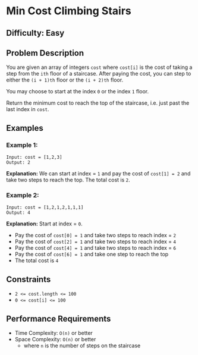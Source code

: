# Min Cost Climbing Stairs

## Difficulty: Easy

## Problem Description
You are given an array of integers `cost` where `cost[i]` is the cost of taking a step from the `ith` floor of a staircase. After paying the cost, you can step to either the `(i + 1)th` floor or the `(i + 2)th` floor.

You may choose to start at the index `0` or the index `1` floor.

Return the minimum cost to reach the top of the staircase, i.e. just past the last index in `cost`.

## Examples

### Example 1:
```
Input: cost = [1,2,3]
Output: 2
```
**Explanation:** We can start at index = `1` and pay the cost of `cost[1] = 2` and take two steps to reach the top. The total cost is `2`.

### Example 2:
```
Input: cost = [1,2,1,2,1,1,1]
Output: 4
```
**Explanation:** Start at index = `0`.
* Pay the cost of `cost[0] = 1` and take two steps to reach index = `2`
* Pay the cost of `cost[2] = 1` and take two steps to reach index = `4`
* Pay the cost of `cost[4] = 1` and take two steps to reach index = `6`
* Pay the cost of `cost[6] = 1` and take one step to reach the top
* The total cost is `4`

## Constraints
* `2 <= cost.length <= 100`
* `0 <= cost[i] <= 100`

## Performance Requirements
* Time Complexity: `O(n)` or better
* Space Complexity: `O(n)` or better
  * where `n` is the number of steps on the staircase

